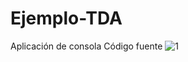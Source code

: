 # Ejemplo-TDA
Aplicación de consola
Código fuente
![1](https://user-images.githubusercontent.com/71055467/94584546-64f8f100-0244-11eb-9ba0-6b2bd5438cad.jpg)
